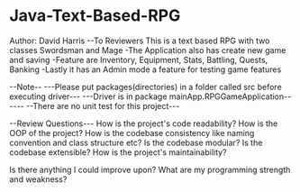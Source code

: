 # Java-Text-Based-RPG
Author: David Harris
--To Reviewers 
This is a text based RPG with two classes Swordsman and Mage
-The Application also has create new game and saving
-Feature are Inventory, Equipment, Stats, Battling, Quests, Banking
-Lastly it has an Admin mode a feature for testing game features

--Note--
---Please put packages(directories) in a folder called src before executing driver---
---Driver is in package mainApp.RPGGameApplication------
--There are no unit test for this project---


--Review Questions---
How is the project's code readability?
How is the OOP of the project?
How is the codebase consistency like naming convention and class structure etc?
Is the codebase modular?
Is the codebase extensible?
How is the project's maintainability?

Is there anything I could improve upon?
What are my programming strength and weakness?
